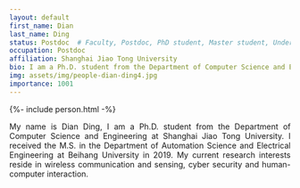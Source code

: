 ```yaml
---
layout: default
first_name: Dian
last_name: Ding
status: Postdoc  # Faculty, Postdoc, PhD student, Master student, Undergraduate student, Alumni
occupation: Postdoc
affiliation: Shanghai Jiao Tong University
bio: I am a Ph.D. student from the Department of Computer Science and Engineering at Shanghai Jiao Tong University. I received the M.S. in the Department of Automation Science and Electrical Engineering at Beihang University in 2019. My current research interests reside in wireless communication and sensing, cyber security and human-computer interaction.
img: assets/img/people-dian-ding4.jpg
importance: 1001
---
```


{%- include person.html -%}

<p align="justify">
My name is Dian Ding, I am a Ph.D. student from the Department of Computer Science and Engineering at Shanghai Jiao Tong University. I received the M.S. in the Department of Automation Science and Electrical Engineering at Beihang University in 2019. My current research interests reside in wireless communication and sensing, cyber security and human-computer interaction.
</p>
